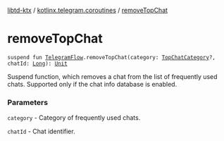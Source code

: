 [libtd-ktx](../index.md) / [kotlinx.telegram.coroutines](index.md) / [removeTopChat](./remove-top-chat.md)

# removeTopChat

`suspend fun `[`TelegramFlow`](../kotlinx.telegram.core/-telegram-flow/index.md)`.removeTopChat(category: `[`TopChatCategory`](https://tdlibx.github.io/td/docs/org/drinkless/td/libcore/telegram/TdApi/TopChatCategory.html)`?, chatId: `[`Long`](https://kotlinlang.org/api/latest/jvm/stdlib/kotlin/-long/index.html)`): `[`Unit`](https://kotlinlang.org/api/latest/jvm/stdlib/kotlin/-unit/index.html)

Suspend function, which removes a chat from the list of frequently used chats. Supported only if
the chat info database is enabled.

### Parameters

`category` - Category of frequently used chats.

`chatId` - Chat identifier.